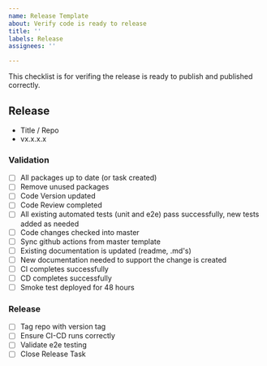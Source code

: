 ```yaml
---
name: Release Template
about: Verify code is ready to release
title: ''
labels: Release
assignees: ''

---
```


This checklist is for verifing the release is ready to publish and published correctly.

## Release
- Title / Repo
- vx.x.x.x

### Validation
- [ ] All packages up to date (or task created)
- [ ] Remove unused packages
- [ ] Code Version updated
- [ ] Code Review completed
- [ ] All existing automated tests (unit and e2e) pass successfully, new tests added as needed
- [ ] Code changes checked into master
- [ ] Sync github actions from master template
- [ ] Existing documentation is updated (readme, .md's)
- [ ] New documentation needed to support the change is created
- [ ] CI completes successfully
- [ ] CD completes successfully
- [ ] Smoke test deployed for 48 hours

### Release
- [ ] Tag repo with version tag
- [ ] Ensure CI-CD runs correctly
- [ ]  Validate e2e testing
- [ ] Close Release Task
